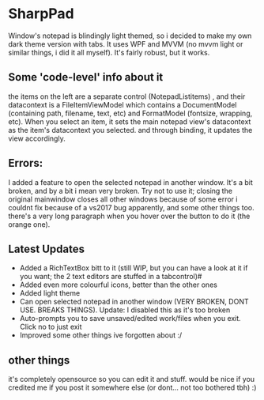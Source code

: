 # SharpPad
Window's notepad is blindingly light themed, so i decided to make my own dark theme version with tabs. It uses WPF and MVVM (no mvvm light or similar things, i did it all myself). It's fairly robust, but it works. 

## Some 'code-level' info about it
the items on the left are a separate control (NotepadListitems) , and their datacontext is a FileItemViewModel which contains a DocumentModel (containing path, filename, text, etc) and FormatModel (fontsize, wrapping, etc). When you select an item, it sets the main notepad view's datacontext as the item's datacontext you selected. and through binding, it updates the view accordingly.

## Errors:
I added a feature to open the selected notepad in another window. It's a bit broken, and by a bit i mean very broken. Try not to use it; closing the original mainwindow closes all other windows because of some error i couldnt fix because of a vs2017 bug apparently, and some other things too. there's a very long paragraph when you hover over the button to do it (the orange one).

## Latest Updates
- Added a RichTextBox bitt to it (still WIP, but you can have a look at it if you want; the 2 text editors are stuffed in a tabcontrol)#
- Added even more colourful icons, better than the other ones
- Added light theme
- Can open selected notepad in another window (VERY BROKEN, DONT USE. BREAKS THINGS). Update: I disabled this as it's too broken 
- Auto-prompts you to save unsaved/edited work/files when you exit. Click no to just exit
- Improved some other things ive forgotten about :/

## other things
it's completely opensource so you can edit it and stuff. would be nice if you credited me if you post it somewhere else (or dont... not too bothered tbh) :)
